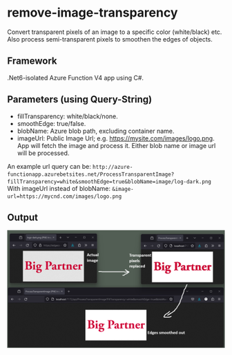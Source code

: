# remove-image-transparency
Convert transparent pixels of an image to a specific color (white/black) etc.
Also process semi-transparent pixels to smoothen the edges of objects.

## Framework
.Net6-isolated Azure Function V4 app using C#.

## Parameters (using Query-String)
* fillTransparency: white/black/none.
* smoothEdge: true/false.
* blobName: Azure blob path, excluding container name.
* imageUrl: Public Image Url; e.g. https://mysite.com/images/logo.png. App will fetch the image and process it. Either blob name or image url will be processed.

An example url query can be: `http://azure-functionapp.azurebetsites.net/ProcessTransparentImage?fillTransparency=white&smoothEdge=true&blobName=image/log-dark.png`
With imageUrl instead of blobName: `&image-url=https://mycnd.com/images/logo.png`

## Output
![output image with comparison](./output/output.png)
